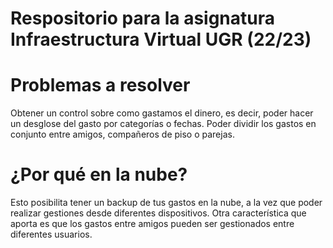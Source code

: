 # Respositorio para la asignatura Infraestructura Virtual UGR (22/23)

# Problemas a resolver
Obtener un control sobre como gastamos el dinero, es decir, poder hacer un desglose del gasto por categorías o fechas.
Poder dividir los gastos en conjunto entre amigos, compañeros de piso o parejas.

# ¿Por qué en la nube?
Esto posibilita tener un backup de tus gastos en la nube, a la vez que poder realizar gestiones desde diferentes dispositivos. Otra característica que aporta es que los gastos entre amigos pueden ser gestionados entre diferentes usuarios.